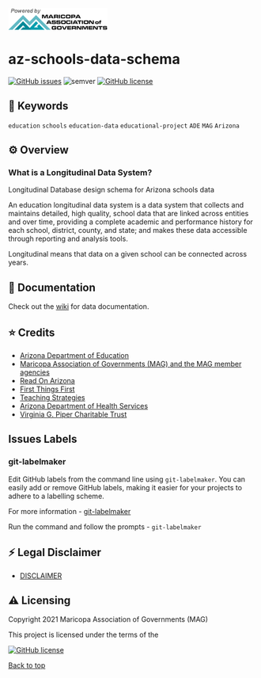 <div class="row">
  <div class="column">
    <img src="./logos/MAG-logo1.png" width="200">
  </div>
</div>

# az-schools-data-schema

[![GitHub issues](https://img.shields.io/github/issues/AZMAG/az-schools-data-schema?style=flat-square)](https://github.com/AZMAG/az-schools-data-schema/issues)
![semver](https://img.shields.io/badge/semver-2.0.0-blue?style=flat-square)
[![GitHub license](https://img.shields.io/github/license/AZMAG/az-schools-data-schema?style=flat-square)](https://github.com/AZMAG/az-schools-data-schema/blob/main/LICENSE)

## :key: Keywords

`education` `schools` `education-data` `educational-project` `ADE` `MAG` `Arizona`

## :gear: Overview

### What is a Longitudinal Data System?

Longitudinal Database design schema for Arizona schools data

An education longitudinal data system is a data system that collects and maintains detailed, high quality, school data that are linked across entities and over time, providing a complete academic and performance history for each school, district, county, and state; and makes these data accessible through reporting and analysis tools.

Longitudinal means that data on a given school can be connected across years.

## :bookmark_tabs: Documentation

Check out the [wiki](https://github.com/AZMAG/az-schools-data-schema/wiki) for data documentation.

## :star: Credits

- [Arizona Department of Education](http://www.azed.gov/)
- [Maricopa Association of Governments (MAG) and the MAG member agencies](https://www.azmag.gov/)
- [Read On Arizona](http://readonarizona.org/)
- [First Things First](https://www.firstthingsfirst.org/)
- [Teaching Strategies](https://teachingstrategies.com/)
- [Arizona Department of Health Services](http://www.azdhs.gov/hsd/data/maps.htm)
- [Virginia G. Piper Charitable Trust](https://pipertrust.org/)

## Issues Labels

### git-labelmaker
Edit GitHub labels from the command line using `git-labelmaker`. You can easily add or remove GitHub labels, making it easier for your projects to adhere to a labelling scheme.

For more information - [git-labelmaker](https://github.com/himynameisdave/git-labelmaker)

Run the command and follow the prompts - `git-labelmaker` 

## :zap: Legal Disclaimer

- [DISCLAIMER](DISCLAIMER.md)

## :warning: Licensing

Copyright 2021 Maricopa Association of Governments (MAG)

This project is licensed under the terms of the

[![GitHub license](https://img.shields.io/github/license/AZMAG/az-schools-data-schema?style=flat-square)](https://github.com/AZMAG/az-schools-data-schema/blob/main/LICENSE)

[Back to top](#az-schools-data-schema)




